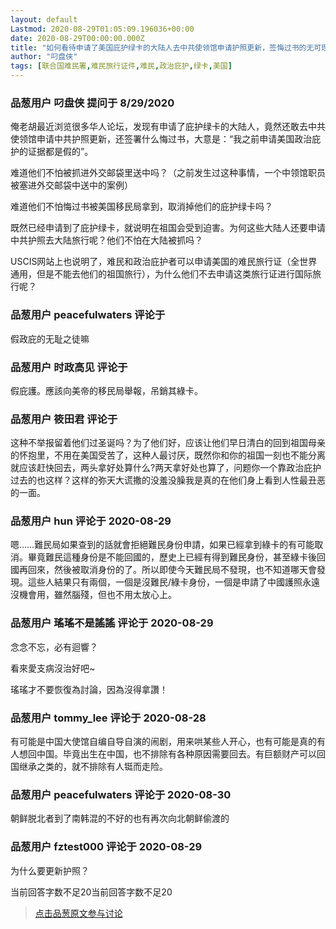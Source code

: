 ```yaml
---
layout: default
Lastmod: 2020-08-29T01:05:09.196036+00:00
date: 2020-08-29T00:00:00.000Z
title: "如何看待申请了美国庇护绿卡的大陆人去中共使领馆申请护照更新，签悔过书的无可理喻的行为？"
author: "叼盘侠"
tags: [联合国难民署,难民旅行证件,难民,政治庇护,绿卡,美国]
---
```



### 品葱用户 **叼盘侠** 提问于 8/29/2020
    
俺老胡最近浏览很多华人论坛，发现有申请了庇护绿卡的大陆人，竟然还敢去中共使领馆申请中共护照更新，还签署什么悔过书，大意是：“我之前申请美国政治庇护的证据都是假的”。  
  
难道他们不怕被抓进外交邮袋里送中吗？（之前发生过这种事情，一个中领馆职员被塞进外交邮袋中送中的案例）  
  
难道他们不怕悔过书被美国移民局拿到，取消掉他们的庇护绿卡吗？  
  
既然已经申请到了庇护绿卡，就说明在祖国会受到迫害。为何这些大陆人还要申请中共护照去大陆旅行呢？他们不怕在大陆被抓吗？  
  
USCIS网站上也说明了，难民和政治庇护者可以申请美国的难民旅行证（全世界通用，但是不能去他们的祖国旅行），为什么他们不去申请这类旅行证进行国际旅行呢？
    
                

### 品葱用户 **peacefulwaters** 评论于 
        
假政庇的无耻之徒嘛
        
                

### 品葱用户 **时政高见** 评论于 
        
假庇護。應該向美帝的移民局舉報，吊銷其綠卡。
        
                

### 品葱用户 **筱田君** 评论于 
        
这种不举报留着他们过圣诞吗？为了他们好，应该让他们早日清白的回到祖国母亲的怀抱里，不用在美国受苦了，这种人最讨厌，既然你和你的祖国一刻也不能分离就应该赶快回去，两头拿好处算什么?两天拿好处也算了，问题你一个靠政治庇护过去的也这样？这样的弥天大谎撒的没羞没臊我是真的在他们身上看到人性最丑恶的一面。
        
                

### 品葱用户 **hun** 评论于 2020-08-29
        
嗯……難民局如果查到的話就會拒絕難民身份申請，如果已經拿到綠卡的有可能取消。畢竟難民這種身份是不能回國的，歷史上已經有得到難民身份，甚至綠卡後回國再回來，然後被取消身份的了。所以即使今天難民局不發現，也不知道哪天會發現。這些人結果只有兩個，一個是沒難民/綠卡身份，一個是申請了中國護照永遠沒機會用，雖然腦殘，但也不用太放心上。
        
                

### 品葱用户 **瑤瑤不是謠謠** 评论于 2020-08-29
        
念念不忘，必有迴響？  
  
看來愛支病沒治好吧~  
  
瑤瑤才不要恢復為討論，因為沒得拿讚！
        
                

### 品葱用户 **tommy_lee** 评论于 2020-08-28
        
有可能是中国大使馆自编自导自演的闹剧，用来哄某些人开心，也有可能是真的有人想回中国。毕竟出生在中国，也不排除有各种原因需要回去。有巨额财产可以回国继承之类的，就不排除有人铤而走险。
        
                

### 品葱用户 **peacefulwaters** 评论于 2020-08-30
        
朝鲜脱北者到了南韩混的不好的也有再次向北朝鲜偷渡的
        
                

### 品葱用户 **fztest000** 评论于 2020-08-29
        
为什么要更新护照？  
  
当前回答字数不足20当前回答字数不足20
        
                





> [点击品葱原文参与讨论](https://pincong.rocks/question/30385)

